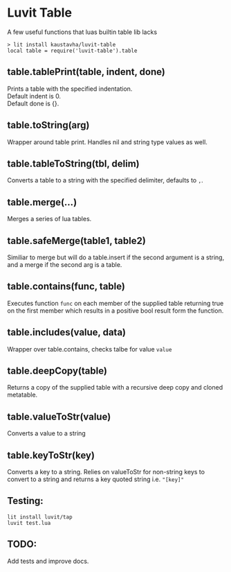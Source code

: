 # Luvit Table

A few useful functions that luas builtin table lib lacks  

```
> lit install kaustavha/luvit-table
local table = require('luvit-table').table
```

## table.tablePrint(table, indent, done)

Prints a table with the specified indentation.  
Default indent is 0.  
Default done is {}.  

## table.toString(arg)

Wrapper around table print. Handles nil and string type values as well. 

## table.tableToString(tbl, delim)

Converts a table to a string with the specified delimiter, defaults to `,`.

## table.merge(...)

Merges a series of lua tables.  

## table.safeMerge(table1, table2)

Similiar to merge but will do a table.insert if the second argument is a string, and a merge if the second arg is a table. 

## table.contains(func, table)

Executes function `func` on each member of the supplied table returning true on the first member which results in a positive bool result form the function. 

## table.includes(value, data)

Wrapper over table.contains, checks talbe for value `value`

## table.deepCopy(table)

Returns a copy of the supplied table with a recursive deep copy and cloned metatable. 

## table.valueToStr(value)

Converts a value to a string

## table.keyToStr(key)

Converts a key to a string. Relies on valueToStr for non-string keys to convert to a string and returns a key quoted string i.e. `"[key]"`

## Testing:
```
lit install luvit/tap
luvit test.lua
```

## TODO:
Add tests and improve docs.
